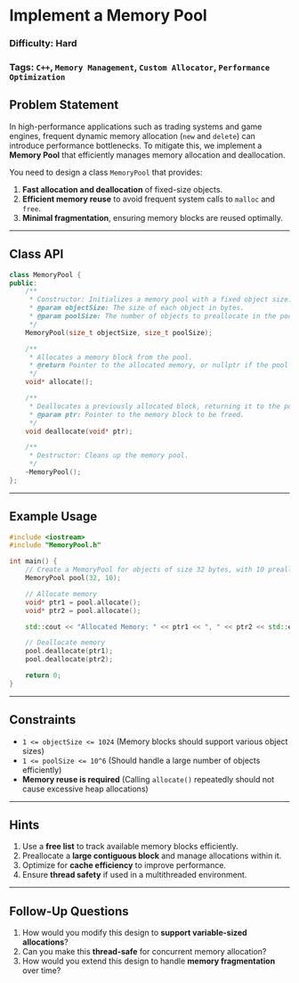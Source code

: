 # **Implement a Memory Pool**
### **Difficulty:** Hard  
### **Tags:** `C++`, `Memory Management`, `Custom Allocator`, `Performance Optimization`

## **Problem Statement**
In high-performance applications such as trading systems and game engines, frequent dynamic memory allocation (`new` and `delete`) can introduce performance bottlenecks. To mitigate this, we implement a **Memory Pool** that efficiently manages memory allocation and deallocation.

You need to design a class `MemoryPool` that provides:
1. **Fast allocation and deallocation** of fixed-size objects.
2. **Efficient memory reuse** to avoid frequent system calls to `malloc` and `free`.
3. **Minimal fragmentation**, ensuring memory blocks are reused optimally.

---

## **Class API**
```cpp
class MemoryPool {
public:
    /**
     * Constructor: Initializes a memory pool with a fixed object size.
     * @param objectSize: The size of each object in bytes.
     * @param poolSize: The number of objects to preallocate in the pool.
     */
    MemoryPool(size_t objectSize, size_t poolSize);

    /**
     * Allocates a memory block from the pool.
     * @return Pointer to the allocated memory, or nullptr if the pool is exhausted.
     */
    void* allocate();

    /**
     * Deallocates a previously allocated block, returning it to the pool.
     * @param ptr: Pointer to the memory block to be freed.
     */
    void deallocate(void* ptr);

    /**
     * Destructor: Cleans up the memory pool.
     */
    ~MemoryPool();
};
```

---

## **Example Usage**
```cpp
#include <iostream>
#include "MemoryPool.h"

int main() {
    // Create a MemoryPool for objects of size 32 bytes, with 10 preallocated blocks
    MemoryPool pool(32, 10);

    // Allocate memory
    void* ptr1 = pool.allocate();
    void* ptr2 = pool.allocate();

    std::cout << "Allocated Memory: " << ptr1 << ", " << ptr2 << std::endl;

    // Deallocate memory
    pool.deallocate(ptr1);
    pool.deallocate(ptr2);

    return 0;
}
```

---

## **Constraints**
- `1 <= objectSize <= 1024` (Memory blocks should support various object sizes)
- `1 <= poolSize <= 10^6` (Should handle a large number of objects efficiently)
- **Memory reuse is required** (Calling `allocate()` repeatedly should not cause excessive heap allocations)

---

## **Hints**
1. Use a **free list** to track available memory blocks efficiently.
2. Preallocate a **large contiguous block** and manage allocations within it.
3. Optimize for **cache efficiency** to improve performance.
4. Ensure **thread safety** if used in a multithreaded environment.

---

## **Follow-Up Questions**
1. How would you modify this design to **support variable-sized allocations**?
2. Can you make this **thread-safe** for concurrent memory allocation?
3. How would you extend this design to handle **memory fragmentation** over time?
